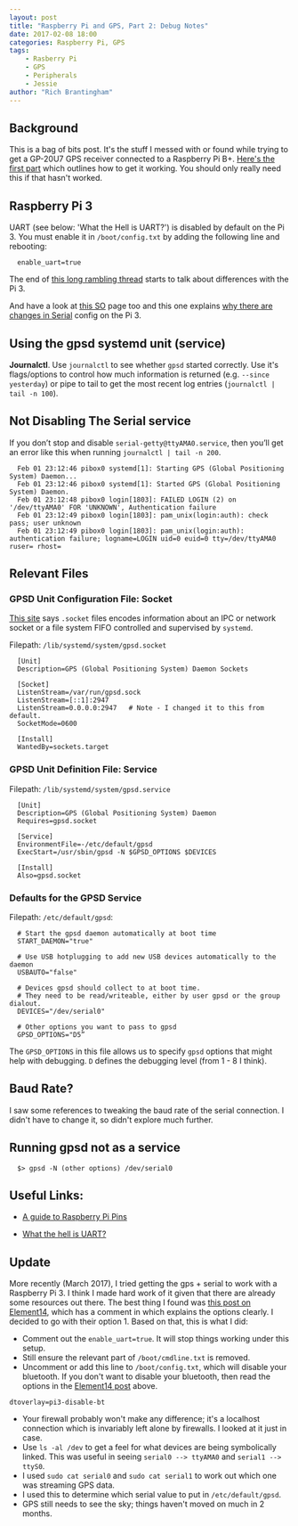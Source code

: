 ```yaml
---
layout: post
title: "Raspberry Pi and GPS, Part 2: Debug Notes"
date: 2017-02-08 18:00
categories: Raspberry Pi, GPS
tags:
    - Rasberry Pi
    - GPS
    - Peripherals
    - Jessie
author: "Rich Brantingham"
---
```


## Background

This is a bag of bits post. It's the stuff I messed with or found while trying to get a GP-20U7 GPS receiver connected to a Raspberry Pi B+.
[Here's the first part][pi_gps_part1] which outlines how to get it working. You should only really need this if that hasn't worked.

## Raspberry Pi 3

UART (see below: 'What the Hell is UART?') is disabled by default on the Pi 3.
You must enable it in `/boot/config.txt` by adding the following line and rebooting:
```
  enable_uart=true
```

The end of [this long rambling thread][rambling_blog] starts to talk about differences with the Pi 3.

And have a look at [this SO][pi3_info1] page too and this one explains [why there are changes in Serial][pi3_serial_changes] config on the Pi 3.

## Using the gpsd systemd unit (service)

**Journalctl**. Use `journalctl` to see whether `gpsd` started correctly. Use it's flags/options
to control how much information is returned (e.g. `--since yesterday`) or pipe to tail to get the most recent log entries (`journalctl | tail -n 100`).

## Not Disabling The Serial service

If you don’t stop and disable `serial-getty@ttyAMA0.service`, then you’ll get an error like this when running `journalctl | tail -n 200`.

```
  Feb 01 23:12:46 pibox0 systemd[1]: Starting GPS (Global Positioning System) Daemon...
  Feb 01 23:12:46 pibox0 systemd[1]: Started GPS (Global Positioning System) Daemon.
  Feb 01 23:12:48 pibox0 login[1803]: FAILED LOGIN (2) on '/dev/ttyAMA0' FOR 'UNKNOWN', Authentication failure
  Feb 01 23:12:49 pibox0 login[1803]: pam_unix(login:auth): check pass; user unknown
  Feb 01 23:12:49 pibox0 login[1803]: pam_unix(login:auth): authentication failure; logname=LOGIN uid=0 euid=0 tty=/dev/ttyAMA0 ruser= rhost=
```

## Relevant Files

### GPSD Unit Configuration File: Socket

[This site][socket_def] says `.socket` files encodes information about an IPC or network socket or a file system FIFO controlled and supervised by `systemd`.

Filepath: `/lib/systemd/system/gpsd.socket`

```
  [Unit]
  Description=GPS (Global Positioning System) Daemon Sockets

  [Socket]
  ListenStream=/var/run/gpsd.sock
  ListenStream=[::1]:2947
  ListenStream=0.0.0.0:2947   # Note - I changed it to this from default.
  SocketMode=0600

  [Install]
  WantedBy=sockets.target
```

### GPSD Unit Definition File: Service

Filepath: `/lib/systemd/system/gpsd.service`

```
  [Unit]
  Description=GPS (Global Positioning System) Daemon
  Requires=gpsd.socket

  [Service]
  EnvironmentFile=-/etc/default/gpsd
  ExecStart=/usr/sbin/gpsd -N $GPSD_OPTIONS $DEVICES

  [Install]
  Also=gpsd.socket
```

### Defaults for the GPSD Service

Filepath: `/etc/default/gpsd`:

```
  # Start the gpsd daemon automatically at boot time
  START_DAEMON="true"

  # Use USB hotplugging to add new USB devices automatically to the daemon
  USBAUTO="false"

  # Devices gpsd should collect to at boot time.
  # They need to be read/writeable, either by user gpsd or the group dialout.
  DEVICES="/dev/serial0"

  # Other options you want to pass to gpsd
  GPSD_OPTIONS="D5”
```

The `GPSD_OPTIONS` in this file allows us to specify `gpsd`
options that might help with debugging. `D` defines the debugging level (from 1 - 8 I think).

## Baud Rate?

I saw some references to tweaking the baud rate of the serial
connection. I didn't have to change it, so didn't explore much
further.

## Running gpsd not as a service

```
  $> gpsd -N (other options) /dev/serial0
```

## Useful Links:

* [A guide to Raspberry Pi Pins][pi_pins]

* [What the hell is UART?][what_is_uart]

## Update

More recently (March 2017), I tried getting the gps + serial to work with a
Raspberry Pi 3. I think I made hard work of it given that there are already some
resources out there. The best thing I found was
[this post on Element14][element14post], which has a comment in which explains
the options clearly. I decided to go with their option 1. Based on that, this is
what I did:

* Comment out the `enable_uart=true`. It will stop things working under this setup.
* Still ensure the relevant part of `/boot/cmdline.txt` is removed.
* Uncomment or add this line to `/boot/config.txt`, which will disable your bluetooth.
If you don't want to disable your bluetooth, then read the options in
the [Element14 post][element14post] above.
```
dtoverlay=pi3-disable-bt
```
* Your firewall probably won't make any difference; it's a localhost connection
which is invariably left alone by firewalls. I looked at it just in case.
* Use `ls -al /dev` to get a feel for what devices are being symbolically linked.
This was useful in seeing `serial0 --> ttyAMA0` and `serial1 --> ttyS0`.
* I used `sudo cat serial0` and `sudo cat serial1` to work out which
one was streaming GPS data.
* I used this to determine which serial value to put in `/etc/default/gpsd`.
* GPS still needs to see the sky; things haven't moved on much in 2 months.


[pi_gps_part1]: https://robrant.github.io/2017/02/raspberry-pi-and-gps/
[rambling_blog]: https://www.raspberrypi.org/forums/viewtopic.php?f=45&t=18115
[what_is_uart]: https://learn.sparkfun.com/tutorials/serial-communication/uarts
[pi_pins]: https://projects.drogon.net/raspberry-pi/wiringpi/special-pin-functions/
[socket_def]: https://www.freedesktop.org/software/systemd/man/systemd.socket.html
[pi3_info1]: http://raspberrypi.stackexchange.com/questions/45570/how-do-i-make-serial-work-on-the-raspberry-pi3
[pi3_info2]: https://learn.adafruit.com/adafruit-ultimate-gps-on-the-raspberry-pi/using-uart-instead-of-usb
[pi3_serial_changes]: https://www.element14.com/community/thread/55627/l/how-to-use-serial-port-in-raspberry-pi-3?displayFullThread=true
[element14post]: https://www.element14.com/community/message/195438/l/re-raspberry-pi-3-und-enocean-pi-kompatibilitätsproblem#195438
